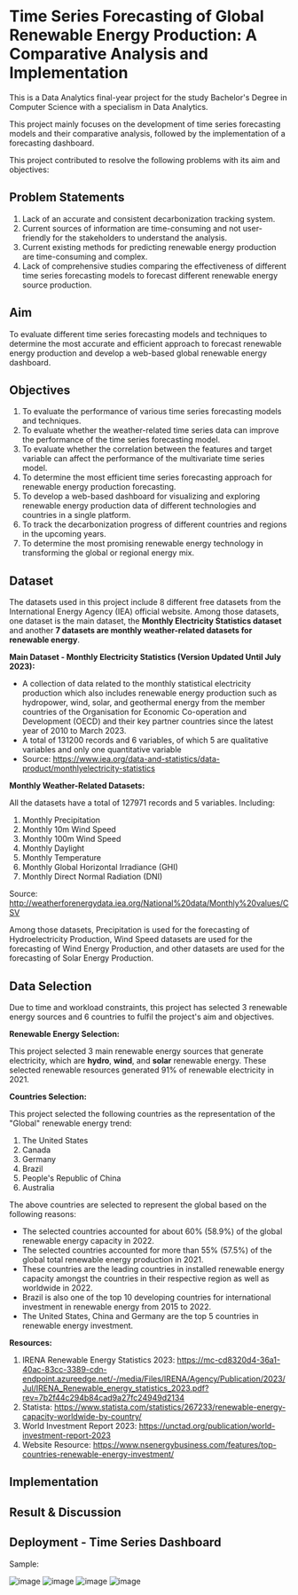 # Time Series Forecasting of Global Renewable Energy Production: A Comparative Analysis and Implementation
This is a Data Analytics final-year project for the study Bachelor's Degree in Computer Science with a specialism in Data Analytics.

This project mainly focuses on the development of time series forecasting models and their comparative analysis, followed by the implementation of a forecasting dashboard.

This project contributed to resolve the following problems with its aim and objectives:
## Problem Statements
1. Lack of an accurate and consistent decarbonization tracking system.
2. Current sources of information are time-consuming and not user-friendly for the stakeholders to understand the analysis.
3. Current existing methods for predicting renewable energy production are time-consuming and complex.
4. Lack of comprehensive studies comparing the effectiveness of different time series forecasting models to forecast different renewable energy source production.

## Aim
To evaluate different time series forecasting models and techniques to determine the most accurate and efficient approach to forecast renewable energy production and develop a web-based global renewable energy dashboard.

## Objectives
1. To evaluate the performance of various time series forecasting models and techniques.
2. To evaluate whether the weather-related time series data can improve the performance of the time series forecasting model.
3. To evaluate whether the correlation between the features and target variable can affect the performance of the multivariate time series model.
4. To determine the most efficient time series forecasting approach for renewable energy production forecasting.
5. To develop a web-based dashboard for visualizing and exploring renewable energy production data of different technologies and countries in a single platform.
6. To track the decarbonization progress of different countries and regions in the upcoming years.
7. To determine the most promising renewable energy technology in transforming the global or regional energy mix.

## Dataset
The datasets used in this project include 8 different free datasets from the International Energy Agency (IEA) official website. Among those datasets, one dataset is the main dataset, the **Monthly Electricity Statistics dataset** and another **7 datasets are monthly weather-related datasets for renewable energy**.

**Main Dataset - Monthly Electricity Statistics (Version Updated Until July 2023):**

- A collection of data related to the monthly statistical electricity production which also includes renewable energy production such as hydropower, wind, solar, and geothermal energy from the member countries of the Organisation for Economic Co-operation and Development (OECD) and their key partner countries since the latest year of 2010 to March 2023. 
- A total of 131200 records and 6 variables, of which 5 are qualitative variables and only one quantitative variable
- Source: https://www.iea.org/data-and-statistics/data-product/monthlyelectricity-statistics

**Monthly Weather-Related Datasets:**

All the datasets have a total of 127971 records and 5 variables.
Including:
1. Monthly Precipitation
2. Monthly 10m Wind Speed
3. Monthly 100m Wind Speed
4. Monthly Daylight
5. Monthly Temperature
6. Monthly Global Horizontal Irradiance (GHI)
7. Monthly Direct Normal Radiation (DNI)

Source: http://weatherforenergydata.iea.org/National%20data/Monthly%20values/CSV

Among those datasets, Precipitation is used for the forecasting of Hydroelectricity Production, Wind Speed datasets are used for the forecasting of Wind Energy Production, and other datasets are used for the forecasting of Solar Energy Production.

## Data Selection
Due to time and workload constraints, this project has selected 3 renewable energy sources and 6 countries to fulfil the project's aim and objectives.

**Renewable Energy Selection:**

This project selected 3 main renewable energy sources that generate electricity, which are **hydro**, **wind**, and **solar** renewable energy. These selected renewable resources generated 91% of renewable electricity in 2021.

**Countries Selection:**

This project selected the following countries as the representation of the "Global" renewable energy trend:
1. The United States
2. Canada
3. Germany
4. Brazil
5. People's Republic of China
6. Australia

The above countries are selected to represent the global based on the following reasons:
- The selected countries accounted for about 60% (58.9%) of the global renewable energy capacity in 2022.
- The selected countries accounted for more than 55% (57.5%) of the global total renewable energy production in 2021.
- These countries are the leading countries in installed renewable energy capacity amongst the countries in their respective region as well as worldwide in 2022.
- Brazil is also one of the top 10 developing countries for international investment in renewable energy from 2015 to 2022.
- The United States, China and Germany are the top 5 countries in renewable energy investment.

**Resources:**
1. IRENA Renewable Energy Statistics 2023: https://mc-cd8320d4-36a1-40ac-83cc-3389-cdn-endpoint.azureedge.net/-/media/Files/IRENA/Agency/Publication/2023/Jul/IRENA_Renewable_energy_statistics_2023.pdf?rev=7b2f44c294b84cad9a27fc24949d2134
2. Statista: https://www.statista.com/statistics/267233/renewable-energy-capacity-worldwide-by-country/
3. World Investment Report 2023: https://unctad.org/publication/world-investment-report-2023
4. Website Resource: https://www.nsenergybusiness.com/features/top-countries-renewable-energy-investment/

## Implementation


## Result & Discussion


## Deployment - Time Series Dashboard
Sample:

![image](https://github.com/c-wei20/Data-Science-Projects/assets/80091094/427935a7-a30c-4cf3-96d9-f9186bb2fa7d)
![image](https://github.com/c-wei20/Data-Science-Projects/assets/80091094/18fcc06d-4564-4787-a565-918c48c2bbe0)
![image](https://github.com/c-wei20/Data-Science-Projects/assets/80091094/6352b7e1-5cfb-4cd8-8530-c5a34e247d4d)
![image](https://github.com/c-wei20/Data-Science-Projects/assets/80091094/26789d89-913a-41c3-a850-7affcc8add92)
